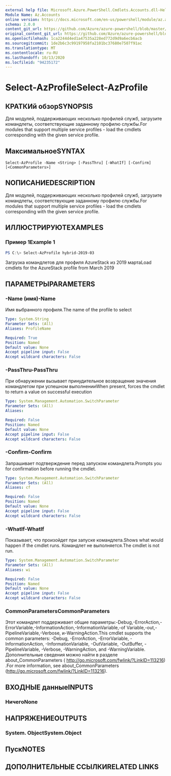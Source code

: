 ```yaml
---
external help file: Microsoft.Azure.PowerShell.Cmdlets.Accounts.dll-Help.xml
Module Name: Az.Accounts
online version: https://docs.microsoft.com/en-us/powershell/module/az.accounts/select-azprofile
schema: 2.0.0
content_git_url: https://github.com/Azure/azure-powershell/blob/master/src/Accounts/Accounts/help/Select-AzProfile.md
original_content_git_url: https://github.com/Azure/azure-powershell/blob/master/src/Accounts/Accounts/help/Select-AzProfile.md
ms.openlocfilehash: 1ca2244d4ed1a47535a228ed772d9d9a6ecb6acb
ms.sourcegitcommit: 1de2b6c3c99197958fa2101bc37680e7507f91ac
ms.translationtype: MT
ms.contentlocale: ru-RU
ms.lasthandoff: 10/13/2020
ms.locfileid: "94235172"
---
```

# <span data-ttu-id="bcdbd-101">Select-AzProfile</span><span class="sxs-lookup"><span data-stu-id="bcdbd-101">Select-AzProfile</span></span>

## <span data-ttu-id="bcdbd-102">КРАТКИй обзор</span><span class="sxs-lookup"><span data-stu-id="bcdbd-102">SYNOPSIS</span></span>
<span data-ttu-id="bcdbd-103">Для модулей, поддерживающих несколько профилей служб, загрузите командлеты, соответствующие заданному профилю службы.</span><span class="sxs-lookup"><span data-stu-id="bcdbd-103">For modules that support multiple service profiles - load the cmdlets corresponding with the given service profile.</span></span>

## <span data-ttu-id="bcdbd-104">Максимальное</span><span class="sxs-lookup"><span data-stu-id="bcdbd-104">SYNTAX</span></span>

```
Select-AzProfile -Name <String> [-PassThru] [-WhatIf] [-Confirm] [<CommonParameters>]
```

## <span data-ttu-id="bcdbd-105">NОПИСАНИЕ</span><span class="sxs-lookup"><span data-stu-id="bcdbd-105">DESCRIPTION</span></span>
<span data-ttu-id="bcdbd-106">Для модулей, поддерживающих несколько профилей служб, загрузите командлеты, соответствующие заданному профилю службы.</span><span class="sxs-lookup"><span data-stu-id="bcdbd-106">For modules that support multiple service profiles - load the cmdlets corresponding with the given service profile.</span></span>

## <span data-ttu-id="bcdbd-107">ИЛЛЮСТРИРУЮТ</span><span class="sxs-lookup"><span data-stu-id="bcdbd-107">EXAMPLES</span></span>

### <span data-ttu-id="bcdbd-108">Пример 1</span><span class="sxs-lookup"><span data-stu-id="bcdbd-108">Example 1</span></span>
```powershell
PS C:\> Select-AzProfile hybrid-2019-03
```

<span data-ttu-id="bcdbd-109">Загрузка командлетов для профиля AzureStack из 2019 марта</span><span class="sxs-lookup"><span data-stu-id="bcdbd-109">Load cmdlets for the AzureStack profile from March 2019</span></span>

## <span data-ttu-id="bcdbd-110">ПАРАМЕТРЫ</span><span class="sxs-lookup"><span data-stu-id="bcdbd-110">PARAMETERS</span></span>

### <span data-ttu-id="bcdbd-111">-Name (имя)</span><span class="sxs-lookup"><span data-stu-id="bcdbd-111">-Name</span></span>
<span data-ttu-id="bcdbd-112">Имя выбранного профиля.</span><span class="sxs-lookup"><span data-stu-id="bcdbd-112">The name of the profile to select</span></span>

```yaml
Type: System.String
Parameter Sets: (All)
Aliases: ProfileName

Required: True
Position: Named
Default value: None
Accept pipeline input: False
Accept wildcard characters: False
```

### <span data-ttu-id="bcdbd-113">-PassThru</span><span class="sxs-lookup"><span data-stu-id="bcdbd-113">-PassThru</span></span>
<span data-ttu-id="bcdbd-114">При обнаружении вызывает принудительное возвращение значения командлетом при успешном выполнении</span><span class="sxs-lookup"><span data-stu-id="bcdbd-114">When present, forces the cmdlet to return a value on successful execution</span></span>

```yaml
Type: System.Management.Automation.SwitchParameter
Parameter Sets: (All)
Aliases:

Required: False
Position: Named
Default value: None
Accept pipeline input: False
Accept wildcard characters: False
```

### <span data-ttu-id="bcdbd-115">-Confirm</span><span class="sxs-lookup"><span data-stu-id="bcdbd-115">-Confirm</span></span>
<span data-ttu-id="bcdbd-116">Запрашивает подтверждение перед запуском командлета.</span><span class="sxs-lookup"><span data-stu-id="bcdbd-116">Prompts you for confirmation before running the cmdlet.</span></span>

```yaml
Type: System.Management.Automation.SwitchParameter
Parameter Sets: (All)
Aliases: cf

Required: False
Position: Named
Default value: None
Accept pipeline input: False
Accept wildcard characters: False
```

### <span data-ttu-id="bcdbd-117">-WhatIf</span><span class="sxs-lookup"><span data-stu-id="bcdbd-117">-WhatIf</span></span>
<span data-ttu-id="bcdbd-118">Показывает, что произойдет при запуске командлета.</span><span class="sxs-lookup"><span data-stu-id="bcdbd-118">Shows what would happen if the cmdlet runs.</span></span>
<span data-ttu-id="bcdbd-119">Командлет не выполняется.</span><span class="sxs-lookup"><span data-stu-id="bcdbd-119">The cmdlet is not run.</span></span>

```yaml
Type: System.Management.Automation.SwitchParameter
Parameter Sets: (All)
Aliases: wi

Required: False
Position: Named
Default value: None
Accept pipeline input: False
Accept wildcard characters: False
```

### <span data-ttu-id="bcdbd-120">CommonParameters</span><span class="sxs-lookup"><span data-stu-id="bcdbd-120">CommonParameters</span></span>
<span data-ttu-id="bcdbd-121">Этот командлет поддерживает общие параметры:-Debug,-ErrorAction,-ErrorVariable,-InformationAction,-InformationVariable,-of Variable,-out,-PipelineVariable,-Verbose, и-WarningAction.</span><span class="sxs-lookup"><span data-stu-id="bcdbd-121">This cmdlet supports the common parameters: -Debug, -ErrorAction, -ErrorVariable, -InformationAction, -InformationVariable, -OutVariable, -OutBuffer, -PipelineVariable, -Verbose, -WarningAction, and -WarningVariable.</span></span> <span data-ttu-id="bcdbd-122">Дополнительные сведения можно найти в разделе about_CommonParameters ( http://go.microsoft.com/fwlink/?LinkID=113216) .</span><span class="sxs-lookup"><span data-stu-id="bcdbd-122">For more information, see about_CommonParameters (http://go.microsoft.com/fwlink/?LinkID=113216).</span></span>

## <span data-ttu-id="bcdbd-123">ВХОДНЫЕ данные</span><span class="sxs-lookup"><span data-stu-id="bcdbd-123">INPUTS</span></span>

### <span data-ttu-id="bcdbd-124">Ничего</span><span class="sxs-lookup"><span data-stu-id="bcdbd-124">None</span></span>

## <span data-ttu-id="bcdbd-125">НАПРЯЖЕНИЕ</span><span class="sxs-lookup"><span data-stu-id="bcdbd-125">OUTPUTS</span></span>

### <span data-ttu-id="bcdbd-126">System. Object</span><span class="sxs-lookup"><span data-stu-id="bcdbd-126">System.Object</span></span>
## <span data-ttu-id="bcdbd-127">Пуск</span><span class="sxs-lookup"><span data-stu-id="bcdbd-127">NOTES</span></span>

## <span data-ttu-id="bcdbd-128">ДОПОЛНИТЕЛЬНЫЕ ССЫЛКИ</span><span class="sxs-lookup"><span data-stu-id="bcdbd-128">RELATED LINKS</span></span>
